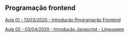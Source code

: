 ## Programação frontend
[Aula 01 - 13/03/2020 - Introdução Programação Frontend](https://docs.google.com/presentation/d/1lM03YWk-fjHBv2f0yPUXwPhThC7fQ1Lt9r-ZNC_YYAw/edit?usp=sharing)

[Aula 02 - 03/04/2020 - Introdução Javascript - Linguagem](https://docs.google.com/presentation/d/1leFFfZb5hZu_QeVOOEy4eOQHPbubcDuEpcONFHkfL0Y/edit?usp=sharing)





